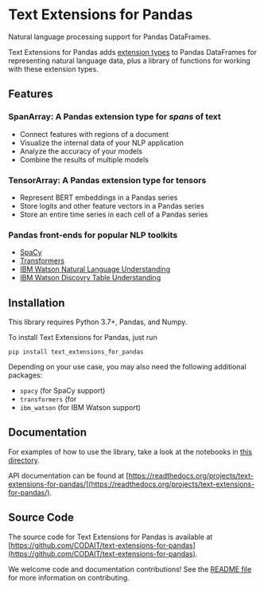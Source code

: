 <!-- Package description for PyPI -->

# Text Extensions for Pandas

Natural language processing support for Pandas DataFrames.

Text Extensions for Pandas adds [extension types](https://pandas.pydata.org/docs/development/extending.html) to Pandas DataFrames for representing natural
language data, plus a library of functions for working with these extension
types.

## Features

### SpanArray: A Pandas extension type for *spans* of text

* Connect features with regions of a document
* Visualize the internal data of your NLP application
* Analyze the accuracy of your models
* Combine the results of multiple models

### TensorArray: A Pandas extension type for tensors

* Represent BERT embeddings in a Pandas series
* Store logits and other feature vectors in a Pandas series
* Store an entire time series in each cell of a Pandas series

### Pandas front-ends for popular NLP toolkits

* [SpaCy](https://spacy.io/)
* [Transformers](https://github.com/huggingface/transformers)
* [IBM Watson Natural Language Understanding](https://www.ibm.com/cloud/watson-natural-language-understanding)
* [IBM Watson Discovry Table Understanding](https://cloud.ibm.com/docs/discovery-data?topic=discovery-data-understanding_tables)


## Installation

This library requires Python 3.7+, Pandas, and Numpy. 

To install Text Extensions for Pandas, just run

```
pip install text_extensions_for_pandas
```

Depending on your use case, you may also need the following additional
packages:
* `spacy` (for SpaCy support)
* `transformers` (for 
* `ibm_watson` (for IBM Watson support)


## Documentation

For examples of how to use the library, take a look at the notebooks in 
[this directory](https://github.com/CODAIT/text-extensions-for-pandas/tree/master/notebooks).

API documentation can be found at [https://readthedocs.org/projects/text-extensions-for-pandas/](https://readthedocs.org/projects/text-extensions-for-pandas/).

## Source Code

The source code for Text Extensions for Pandas is available at [https://github.com/CODAIT/text-extensions-for-pandas](https://github.com/CODAIT/text-extensions-for-pandas).

We welcome code and documentation contributions!  See the [README file](https://github.com/CODAIT/text-extensions-for-pandas/blob/master/README.md#contributing) 
for more information on contributing.






